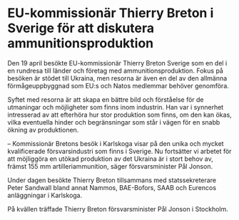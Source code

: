 # EU-kommissionär Thierry Breton i Sverige för att diskutera ammunitionsproduktion

Den 19 april besökte EU-kommissionär Thierry Breton Sverige som en del i en rundresa till länder och företag med ammunitionsproduktion. Fokus på besöken är stödet till Ukraina, men resorna är även en del av den allmänna förmågeuppbyggnad som EU:s och Natos medlemmar behöver genomföra.

Syftet med resorna är att skapa en bättre bild och förståelse för de utmaningar och möjligheter som finns inom industrin. Han var i synnerhet intresserad av att efterhöra hur stor produktion som finns, om den kan ökas, vilka eventuella hinder och begränsningar som står i vägen för en snabb ökning av produktionen.

– Kommissionär Bretons besök i Karlskoga visar på den unika och mycket kvalificerade försvarsindustri som finns i Sverige. Nu fortsätter vi arbetet för att möjliggöra en utökad produktion av det Ukraina är i stort behov av, främst 155 mm artilleriammunition, säger försvarsminister Pål Jonson.

Under dagen besökte Thierry Breton tillsammans med statssekreterare Peter Sandwall bland annat Nammos, BAE-Bofors, SAAB och Eurencos anläggningar i Karlskoga.

På kvällen träffade Thierry Breton försvarsminister Pål Jonson i Stockholm.
